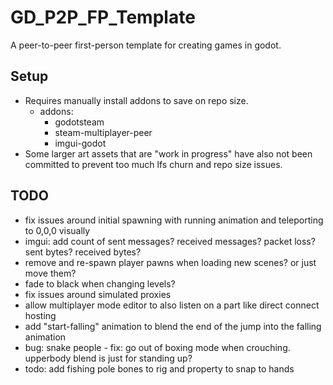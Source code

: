 # GD_P2P_FP_Template
A peer-to-peer first-person template for creating games in godot.

## Setup
* Requires manually install addons to save on repo size.
  * addons:
	* godotsteam
	* steam-multiplayer-peer
	* imgui-godot
* Some larger art assets that are "work in progress" have also not been committed to prevent too much lfs churn and repo size issues.


## TODO
* fix issues around initial spawning with running animation and teleporting to 0,0,0 visually
* imgui: add count of sent messages? received messages? packet loss? sent bytes? received bytes?
* remove and re-spawn player pawns when loading new scenes? or just move them?
* fade to black when changing levels?
* fix issues around simulated proxies
* allow multiplayer mode editor to also listen on a part like direct connect hosting 
* add "start-falling" animation to blend the end of the jump into the falling animation
* bug: snake people - fix: go out of boxing mode when crouching. upperbody blend is just for standing up?
* todo: add fishing pole bones to rig and property to snap to hands
